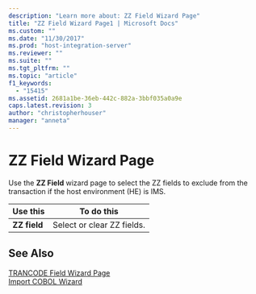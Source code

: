 ```yaml
---
description: "Learn more about: ZZ Field Wizard Page"
title: "ZZ Field Wizard Page1 | Microsoft Docs"
ms.custom: ""
ms.date: "11/30/2017"
ms.prod: "host-integration-server"
ms.reviewer: ""
ms.suite: ""
ms.tgt_pltfrm: ""
ms.topic: "article"
f1_keywords: 
  - "15415"
ms.assetid: 2681a1be-36eb-442c-882a-3bbf035a0a9e
caps.latest.revision: 3
author: "christopherhouser"
manager: "anneta"
---
```

# ZZ Field Wizard Page
Use the **ZZ Field** wizard page to select the ZZ fields to exclude from the transaction if the host environment (HE) is IMS.  
  
|Use this|To do this|  
|--------------|----------------|  
|**ZZ field**|Select or clear ZZ fields.|  
  
## See Also  
 [TRANCODE Field Wizard Page](../core/trancode-field-wizard-page1.md)   
 [Import COBOL Wizard](../core/import-cobol-wizard2.md)
